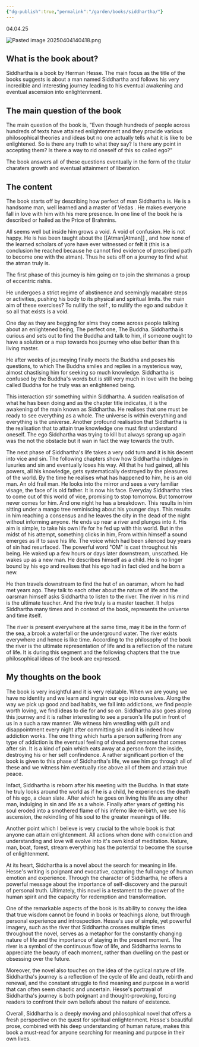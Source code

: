 ```yaml
---
{"dg-publish":true,"permalink":"/garden/books/siddhartha/"}
---
```


04.04.25

![Pasted image 20250404140418.png](/img/user/images/Pasted%20image%2020250404140418.png)
## What is the book about?

Siddhartha is a book by Herman Hesse. The main focus as the title of the books suggests is about a man named Siddhartha and follows his very incredible and interesting journey leading to his eventual awakening and eventual ascension into enlightenment.

## The main question of the book

The main question of the book is, "Even though hundreds of people across hundreds of texts have attained enlightenment and they provide various philosophical theories and ideas but no one actually tells what it is like to be enlightened. So is there any truth to what they say? Is there any point in accepting them? Is there a way to rid oneself of this so called ego?"

The book answers all of these questions eventually in the form of the titular charaters growth and eventual attainment of liberation.

## The content

 The book starts off by describing how perfect of man Siddhartha is. He is a handsome man, well learned and a master of Vedas . He makes everyone fall in love with him with his mere presence. In one line of the book he is described or hailed as the Price of Brahmins.

All seems well but inside him grows a void. A void of confusion. He is not happy. He is has been taught about the [[Atman\|Atman]] , and how none of the learned scholars of yore have ever witnessed or felt it (this is a conclusion he reached because he cannot find evidence of prescribed path to become one with the atman). Thus he sets off on a journey to find what the atman truly is.

The first phase of this journey is him going on to join the shrmanas a group of eccentric rishis.

He undergoes a strict regime of abstinence and seemingly macabre steps or activities, pushing his body to its physical and spiritual limits. the main aim of these exercises? To nullify the self , to nullify the ego and subdue it so all that exists is a void.

One day as they are begging for alms they come across people talking about an enlightened being, The perfect one, The Buddha. Siddhartha is curious and sets out to find the Buddha and talk to him, if someone ought to have a solution or a map towards hos journey who else better than this living master.

He after weeks of journeying finally meets the Buddha and poses his questions, to which The Buddha smiles and replies in a mysterious way, almost chastising him for seeking so much knowledge. Siddhartha is confused by the Buddha's words but is still very much in love with the being called Buddha for he truly was an enlightened being.

This interaction stir something within Siddhartha. A sudden realisation of what he has been doing and as the chapter title indicates, it is the awakening of the main known as Siddhartha. He realises that one must be ready to see everything as a whole. The universe is within everything and everything is the universe. Another profound realisation that Siddhartha is the realisation that to attain true knowledge one must first understand oneself. The ego Siddhartha was trying to kill but always sprang up again was the not the obstacle but it wan in fact the way towards the truth.

The next phase of Siddhartha's life takes a very odd turn and it is his decent into vice and sin. The following chapters show how Siddhartha indulges in luxuries and sin and eventually loses his way. All that he had gained, all his powers, all his knowledge, gets systematically destroyed by the pleasures of the world. By the time he realises what has happened to him, he is an old man. An old frail man. He looks into the mirror and sees a very familiar visage, the face of is old father. It is now his face. Everyday Siddhartha tries to come out of this world of vice, promising to stop tomorrow. But tomorrow never comes for him. And one night he has a breakdown. This results in him sitting under a mango tree reminiscing about his younger days. This results in him reaching a consensus and he leaves the city in the dead of the night without informing anyone. He ends up near a river and plunges into it. His aim is simple, to take his own life for he fed up with this world. But in the midst of his attempt, something clicks in him, From within himself a sound emerges as if to save his life. The voice which had been silenced buy years of sin had resurfaced. The powerful word "OM" is cast throughout his being. He waked up a few hours or days later downstream, unscathed. He wakes up as a new man. He describes himself as a child. He is no linger bound by his ego and realises that his ego had in fact died and he born a new.

He then travels downstream to find the hut of an oarsman, whom he had met years ago. They talk to each other about the nature of life and the oarsman himself asks Siddhartha to listen to the river. The river in his mind is the ultimate teacher. And the rive truly is a master teacher. It helps Siddhartha many times and in context of the book, represents the universe and time itself.

The river is present everywhere at the same time, may it be in the form of the sea, a brook a waterfall or the underground water. The river exists everywhere and hence is like time. According to the philosophy of the book the river is the ultimate representation of life and is a reflection of the nature of life. It is during this segment and the following chapters that the true philosophical ideas of the book are expressed.

## My thoughts on the book

The book is very insightful and it is very relatable. When we are young we have no identity and we learn and ingrain our ego into ourselves. Along the way we pick up good and bad habits, we fall into addictions, we find people worth loving, we find ideas to die for and so on. Siddhartha also goes along this journey and it is rather interesting to see a person's life put in front of us in a such a raw manner. We witness him wrestling with guilt and disappointment every night after committing sin and it is indeed how addiction works. The one thing which hurts a person suffering from any type of addiction is the eventual feeling of dread and remorse that comes after sin. It is a kind of pain which eats away at a person from the inside, destroying his or her self confindence. A rather significant portion of the book is given to this phase of Siddhartha's life, we see him go through all of these and we witness him eventually rise above all of them and attain true peace.

 Infact, Siddhartha is reborn after his meeting with the Buddha. In that state he truly looks around the world as if he is a child, he experiences the death of his ego, a clean slate. After which he goes on living his life as any other man, indulging in sin and life as a whole. Finally after years of getting his soul eroded into a smothered flame of his inferno like re-birth, we see his ascension, the rekindling of his soul to the greater meanings of life.

Another point which I believe is very crucial to the whole book is that anyone can attain enlightenment. All actions when done with conviction and understanding and love will evolve into it's own kind of meditation. Nature, man, boat, forest, stream everything has the potential to become the sourse of enlightenment.

At its heart, Siddhartha is a novel about the search for meaning in life. Hesse's writing is poignant and evocative, capturing the full range of human emotion and experience. Through the character of Siddhartha, he offers a powerful message about the importance of self-discovery and the pursuit of personal truth. Ultimately, this novel is a testament to the power of the human spirit and the capacity for redemption and transformation.

One of the remarkable aspects of the book is its ability to convey the idea that true wisdom cannot be found in books or teachings alone, but through personal experience and introspection. Hesse's use of simple, yet powerful imagery, such as the river that Siddhartha crosses multiple times throughout the novel, serves as a metaphor for the constantly changing nature of life and the importance of staying in the present moment. The river is a symbol of the continuous flow of life, and Siddhartha learns to appreciate the beauty of each moment, rather than dwelling on the past or obsessing over the future.

Moreover, the novel also touches on the idea of the cyclical nature of life. Siddhartha's journey is a reflection of the cycle of life and death, rebirth and renewal, and the constant struggle to find meaning and purpose in a world that can often seem chaotic and uncertain. Hesse's portrayal of Siddhartha's journey is both poignant and thought-provoking, forcing readers to confront their own beliefs about the nature of existence.

Overall, Siddhartha is a deeply moving and philosophical novel that offers a fresh perspective on the quest for spiritual enlightenment. Hesse's beautiful prose, combined with his deep understanding of human nature, makes this book a must-read for anyone searching for meaning and purpose in their own lives.

